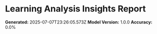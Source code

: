 # Learning Analysis Insights Report

**Generated:** 2025-07-07T23:26:05.573Z
**Model Version:** 1.0.0
**Accuracy:** 0.0%

